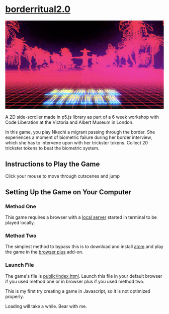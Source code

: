 [borderritual2.0]
============================================

![Title](Figure5.png)

A 2D side-scroller made in p5.js library as part of a 6 week workshop with Code Liberation at the Victoria and Albert Museum in London.

In this game, you play Nkechi a migrant passing through the border. She experiences a moment of biometric failure during her border interview, which she has to intervene upon with her trickster tokens. Collect 20 trickster tokens to beat the biometric system.


Instructions to Play the Game
-------------------------------------------

Click your mouse to move through cutscenes and jump


Setting Up the Game on Your Computer
--------------------------------------------

### Method One

This game requires a browser with a  [local server] started in terminal to be played locally.


### Method Two

The simplest method to bypass this is to download and install [atom] and play the game in the [browser plus] add-on.

### Launch File

The game's file is [public/index.html]. Launch this file in your default browser if you used method one or in browser plus if you used method two.

This is my first try creating a game in Javascript, so it is not optimized properly.

Loading will take a while. Bear with me.




[borderritual2.0]: https://borderritual2.herokuapp.com
[local server]: https://github.com/processing/p5.js/wiki/Local-server
[atom]: https://atom.io 
[browser plus]: https://atom.io/packages/browser-plus
[public/index.html]: https://github.com/tokinifubara/borderritual2.0/blob/master/public/index.html

